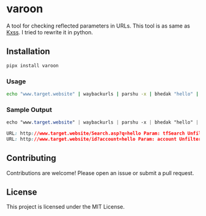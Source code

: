 # varoon

A tool for checking reflected parameters in URLs. This tool is as same as [Kxss](https://github.com/Emoe/kxss). I tried to rewrite it in python.

## Installation

```bash
pipx install varoon
```

### Usage

```bash
echo "www.target.website" | waybackurls | parshu -x | bhedak "hello" | uro | varoon
```

### Sample Output

```css
echo "www.target.website" | waybackurls | parshu -x | bhedak "hello" | uro | varoon

URL: http://www.target.website/Search.asp?q=hello Param: tfSearch Unfiltered: [" < > $ | ( ) ` : ; { }]
URL: http://www.target.website/id?account=hello Param: account Unfiltered: [" < > $ | ( ) ` : ; { }]
```

## Contributing

Contributions are welcome! Please open an issue or submit a pull request.

## License

This project is licensed under the MIT License.
